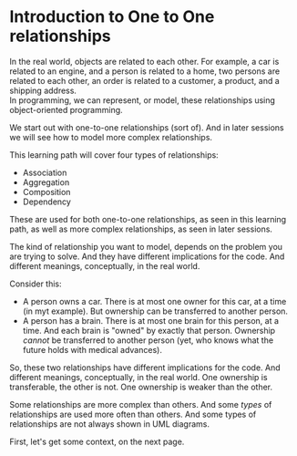 # Introduction to One to One relationships

In the real world, objects are related to each other. For example, a car is related to an engine, and a person is related to a home, two persons are related to each other, an order is related to a customer, a product, and a shipping address.\
In programming, we can represent, or model, these relationships using object-oriented programming.

We start out with one-to-one relationships (sort of). And in later sessions we will see how to model more complex relationships.

This learning path will cover four types of relationships:
- Association
- Aggregation
- Composition
- Dependency

These are used for both one-to-one relationships, as seen in this learning path, as well as more complex relationships, as seen in later sessions.

The kind of relationship you want to model, depends on the problem you are trying to solve. And they have different implications for the code. And different meanings, conceptually, in the real world.

Consider this:
* A person owns a car. There is at most one owner for this car, at a time (in myt example). But ownership can be transferred to another person.
* A person has a brain. There is at most one brain for this person, at a time. And each brain is "owned" by exactly that person. Ownership _cannot_ be transferred to another person (yet, who knows what the future holds with medical advances).

So, these two relationships have different implications for the code. And different meanings, conceptually, in the real world. One ownership is transferable, the other is not. One ownership is weaker than the other.

Some relationships are more complex than others. And some _types_ of relationships are used more often than others. And some types of relationships are not always shown in UML diagrams.

First, let's get some context, on the next page.